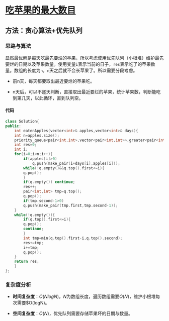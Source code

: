 # [吃苹果的最大数目](https://leetcode-cn.com/problems/maximum-number-of-eaten-apples/comments/)

## 方法：贪心算法+优先队列

### 思路与算法

显然最优解是每天吃最先要烂的苹果，所以考虑使用优先队列（小根堆）维护最先要烂的日期以及苹果数量。使用变量``i``表示当前的日子，``res``表示吃了的苹果数量。数组的长度为``n``，``n``天之后就不会长苹果了。所以需要分段考虑。

- 前n天，每天都要取出最近要烂的苹果吃。

- n天后，可以不逐天判断，直接取出最近要烂的苹果，统计苹果数，判断能吃到第几天，以此循环，直到队列空。

#### 代码

```c++
class Solution{
public:
    int eatenApples(vector<int>& apples,vector<int>& days){
	int n=apples.size();
	priority_queue<pair<int,int>,vector<pair<int,int>>,greater<pair<int,int>>> q;
	int res=0;
	int i;
	for(i=0;i<n;i++){
	    if(apples[i]>0)
	        q.push(make_pair(i+days[i],apples[i]));
	    while(!q.empty()&&q.top().first<=i){
		q.pop();
	    }
	    if(q.empty()) continue;
	    res++;
	    pair<int,int> tmp=q.top();
	    q.pop();
	    if(tmp.second-1>0)
		q.push(make_pair(tmp.first,tmp.second-1));
	}
	while(!q.empty()){
	    if(q.top().first<=i){
		q.pop();
		continue;
	    }
	    int tmp=min(q.top().first-i,q.top().second);
	    res+=tmp;
	    i+=tmp;
	    q.pop();
	}
	return res;
    }
};
```

### 复杂度分析

- **时间复杂度**：$O(NlogN)$，$N$为数组长度，遍历数组需要$O(N)$，维护小根堆每次需要$O(logN)。

- **空间复杂度**：$O(N)$，优先队列需要存储苹果坏的日期与数量。
